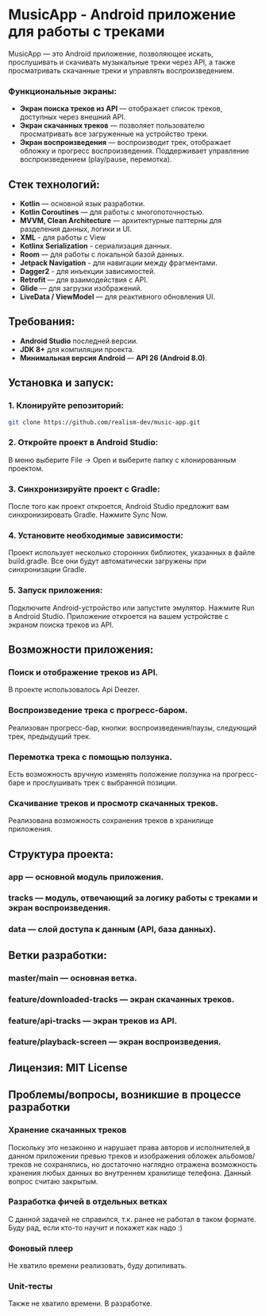 # MusicApp - Android приложение для работы с треками

MusicApp — это Android приложение, позволяющее искать, прослушивать и скачивать музыкальные треки через API, а также просматривать скачанные треки и управлять воспроизведением.

### Функциональные экраны:
- **Экран поиска треков из API** — отображает список треков, доступных через внешний API.
- **Экран скачанных треков** — позволяет пользователю просматривать все загруженные на устройство треки.
- **Экран воспроизведения** — воспроизводит трек, отображает обложку и прогресс воспроизведения. Поддерживает управление воспроизведением (play/pause, перемотка).

## Стек технологий:
- **Kotlin** — основной язык разработки.
- **Kotlin Coroutines** — для работы с многопоточностью.
- **MVVM, Clean Architecture** — архитектурные паттерны для разделения данных, логики и UI.
- **XML** - для работы с View
- **Kotlinx Serialization** - сериализация данных.
- **Room** — для работы с локальной базой данных.
- **Jetpack Navigation** - для навигации между фрагментами.
- **Dagger2** - для инъекции зависимостей.
- **Retrofit** — для взаимодействия с API.
- **Glide** — для загрузки изображений.
- **LiveData / ViewModel** — для реактивного обновления UI.

## Требования:
- **Android Studio** последней версии.
- **JDK 8+** для компиляции проекта.
- **Минимальная версия Android** — **API 26 (Android 8.0)**.
  
## Установка и запуск:

### 1. Клонируйте репозиторий:

```bash
git clone https://github.com/realism-dev/music-app.git
```

### 2. Откройте проект в Android Studio:
В меню выберите File -> Open и выберите папку с клонированным проектом.

### 3. Синхронизируйте проект с Gradle:

После того как проект откроется, Android Studio предложит вам синхронизировать Gradle. Нажмите Sync Now.
### 4. Установите необходимые зависимости:

Проект использует несколько сторонних библиотек, указанных в файле build.gradle. Все они будут автоматически загружены при синхронизации Gradle.
### 5. Запуск приложения:
Подключите Android-устройство или запустите эмулятор.
Нажмите Run в Android Studio.
Приложение откроется на вашем устройстве с экраном поиска треков из API.

## Возможности приложения:
### Поиск и отображение треков из API.
  В проекте использовалось Api Deezer.
### Воспроизведение трека с прогресс-баром.
  Реализован прогресс-бар, кнопки: воспроизведения/паузы, следующий трек, предыдущий трек.
### Перемотка трека с помощью ползунка.
  Есть возможность вручную изменять положение ползунка на прогресс-баре и прослушивать трек с выбранной позиции.
### Скачивание треков и просмотр скачанных треков.
  Реализована возможность сохранения треков в хранилище приложения.
  
## Структура проекта:
### app — основной модуль приложения.
### tracks — модуль, отвечающий за логику работы с треками и экран воспроизведения.
### data — слой доступа к данным (API, база данных).

## Ветки разработки:
### master/main — основная ветка.
### feature/downloaded-tracks — экран скачанных треков.
### feature/api-tracks — экран треков из API.
### feature/playback-screen — экран воспроизведения.

## Лицензия: MIT License

## Проблемы/вопросы, возникшие в процессе разработки
### Хранение скачанных треков
Поскольку это незаконно и нарушает права авторов и исполнителей,в данном приложении превью треков и изображения обложек альбомов/треков не сохранялись, 
но достаточно наглядно отражена возможность хранения любых данных во внутреннем хранилище телефона.
Данный вопрос считаю закрытым.

### Разработка фичей в отдельных ветках
С данной задачей не справился, т.к. ранее не работал в таком формате. Буду рад, если кто-то научит и покажет как надо :)

### Фоновый плеер
Не хватило времени реализовать, буду допиливать.

### Unit-тесты 
Также не хватило времени. В разработке.





